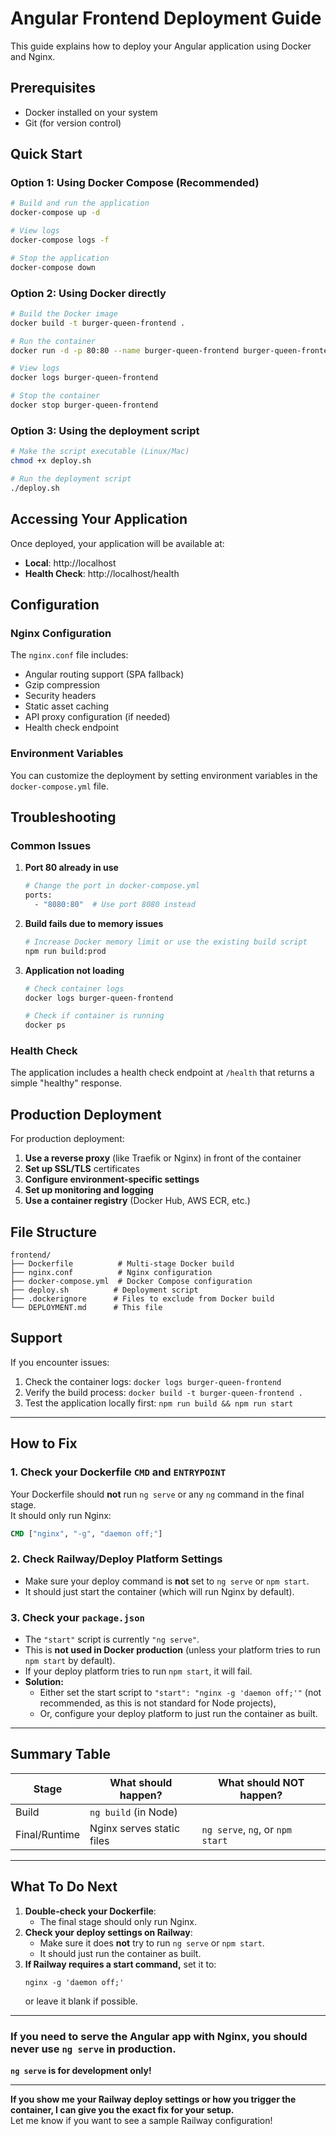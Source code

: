 # Angular Frontend Deployment Guide

This guide explains how to deploy your Angular application using Docker and Nginx.

## Prerequisites

- Docker installed on your system
- Git (for version control)

## Quick Start

### Option 1: Using Docker Compose (Recommended)

```bash
# Build and run the application
docker-compose up -d

# View logs
docker-compose logs -f

# Stop the application
docker-compose down
```

### Option 2: Using Docker directly

```bash
# Build the Docker image
docker build -t burger-queen-frontend .

# Run the container
docker run -d -p 80:80 --name burger-queen-frontend burger-queen-frontend

# View logs
docker logs burger-queen-frontend

# Stop the container
docker stop burger-queen-frontend
```

### Option 3: Using the deployment script

```bash
# Make the script executable (Linux/Mac)
chmod +x deploy.sh

# Run the deployment script
./deploy.sh
```

## Accessing Your Application

Once deployed, your application will be available at:
- **Local**: http://localhost
- **Health Check**: http://localhost/health

## Configuration

### Nginx Configuration

The `nginx.conf` file includes:
- Angular routing support (SPA fallback)
- Gzip compression
- Security headers
- Static asset caching
- API proxy configuration (if needed)
- Health check endpoint

### Environment Variables

You can customize the deployment by setting environment variables in the `docker-compose.yml` file.

## Troubleshooting

### Common Issues

1. **Port 80 already in use**
   ```bash
   # Change the port in docker-compose.yml
   ports:
     - "8080:80"  # Use port 8080 instead
   ```

2. **Build fails due to memory issues**
   ```bash
   # Increase Docker memory limit or use the existing build script
   npm run build:prod
   ```

3. **Application not loading**
   ```bash
   # Check container logs
   docker logs burger-queen-frontend
   
   # Check if container is running
   docker ps
   ```

### Health Check

The application includes a health check endpoint at `/health` that returns a simple "healthy" response.

## Production Deployment

For production deployment:

1. **Use a reverse proxy** (like Traefik or Nginx) in front of the container
2. **Set up SSL/TLS** certificates
3. **Configure environment-specific settings**
4. **Set up monitoring and logging**
5. **Use a container registry** (Docker Hub, AWS ECR, etc.)

## File Structure

```
frontend/
├── Dockerfile          # Multi-stage Docker build
├── nginx.conf          # Nginx configuration
├── docker-compose.yml  # Docker Compose configuration
├── deploy.sh          # Deployment script
├── .dockerignore      # Files to exclude from Docker build
└── DEPLOYMENT.md      # This file
```

## Support

If you encounter issues:
1. Check the container logs: `docker logs burger-queen-frontend`
2. Verify the build process: `docker build -t burger-queen-frontend .`
3. Test the application locally first: `npm run build && npm run start` 

---

## How to Fix

### 1. **Check your Dockerfile `CMD` and `ENTRYPOINT`**
Your Dockerfile should **not** run `ng serve` or any `ng` command in the final stage.  
It should only run Nginx:

```dockerfile
CMD ["nginx", "-g", "daemon off;"]
```

### 2. **Check Railway/Deploy Platform Settings**
- Make sure your deploy command is **not** set to `ng serve` or `npm start`.
- It should just start the container (which will run Nginx by default).

### 3. **Check your `package.json`**
- The `"start"` script is currently `"ng serve"`.  
- This is **not used in Docker production** (unless your platform tries to run `npm start` by default).
- If your deploy platform tries to run `npm start`, it will fail.  
- **Solution:**  
  - Either set the start script to `"start": "nginx -g 'daemon off;'"` (not recommended, as this is not standard for Node projects),  
  - Or, configure your deploy platform to just run the container as built.

---

## **Summary Table**

| Stage         | What should happen?         | What should NOT happen?         |
|---------------|----------------------------|---------------------------------|
| Build         | `ng build` (in Node)       |                                 |
| Final/Runtime | Nginx serves static files  | `ng serve`, `ng`, or `npm start`|

---

## **What To Do Next**

1. **Double-check your Dockerfile**:  
   - The final stage should only run Nginx.
2. **Check your deploy settings on Railway**:  
   - Make sure it does **not** try to run `ng serve` or `npm start`.
   - It should just run the container as built.
3. **If Railway requires a start command,** set it to:  
   ```
   nginx -g 'daemon off;'
   ```
   or leave it blank if possible.

---

### If you need to serve the Angular app with Nginx, you should **never** use `ng serve` in production.  
**`ng serve` is for development only!**

---

**If you show me your Railway deploy settings or how you trigger the container, I can give you the exact fix for your setup.**  
Let me know if you want to see a sample Railway configuration! 
